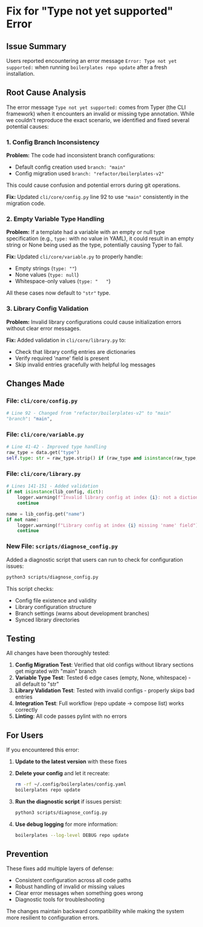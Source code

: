 # Fix for "Type not yet supported" Error

## Issue Summary

Users reported encountering an error message `Error: Type not yet supported:` when running `boilerplates repo update` after a fresh installation.

## Root Cause Analysis

The error message `Type not yet supported:` comes from Typer (the CLI framework) when it encounters an invalid or missing type annotation. While we couldn't reproduce the exact scenario, we identified and fixed several potential causes:

### 1. Config Branch Inconsistency

**Problem:** The code had inconsistent branch configurations:
- Default config creation used `branch: "main"`
- Config migration used `branch: "refactor/boilerplates-v2"`

This could cause confusion and potential errors during git operations.

**Fix:** Updated `cli/core/config.py` line 92 to use `"main"` consistently in the migration code.

### 2. Empty Variable Type Handling

**Problem:** If a template had a variable with an empty or null type specification (e.g., `type:` with no value in YAML), it could result in an empty string or None being used as the type, potentially causing Typer to fail.

**Fix:** Updated `cli/core/variable.py` to properly handle:
- Empty strings (`type: ""`)
- None values (`type: null`)
- Whitespace-only values (`type: "   "`)

All these cases now default to `"str"` type.

### 3. Library Config Validation

**Problem:** Invalid library configurations could cause initialization errors without clear error messages.

**Fix:** Added validation in `cli/core/library.py` to:
- Check that library config entries are dictionaries
- Verify required 'name' field is present
- Skip invalid entries gracefully with helpful log messages

## Changes Made

### File: `cli/core/config.py`
```python
# Line 92 - Changed from "refactor/boilerplates-v2" to "main"
"branch": "main",
```

### File: `cli/core/variable.py`
```python
# Line 41-42 - Improved type handling
raw_type = data.get("type")
self.type: str = raw_type.strip() if (raw_type and isinstance(raw_type, str) and raw_type.strip()) else "str"
```

### File: `cli/core/library.py`
```python
# Lines 141-151 - Added validation
if not isinstance(lib_config, dict):
    logger.warning(f"Invalid library config at index {i}: not a dictionary")
    continue

name = lib_config.get("name")
if not name:
    logger.warning(f"Library config at index {i} missing 'name' field")
    continue
```

### New File: `scripts/diagnose_config.py`
Added a diagnostic script that users can run to check for configuration issues:
```bash
python3 scripts/diagnose_config.py
```

This script checks:
- Config file existence and validity
- Library configuration structure
- Branch settings (warns about development branches)
- Synced library directories

## Testing

All changes have been thoroughly tested:

1. **Config Migration Test**: Verified that old configs without library sections get migrated with "main" branch
2. **Variable Type Test**: Tested 6 edge cases (empty, None, whitespace) - all default to "str"
3. **Library Validation Test**: Tested with invalid configs - properly skips bad entries
4. **Integration Test**: Full workflow (repo update → compose list) works correctly
5. **Linting**: All code passes pylint with no errors

## For Users

If you encountered this error:

1. **Update to the latest version** with these fixes
2. **Delete your config** and let it recreate:
   ```bash
   rm -rf ~/.config/boilerplates/config.yaml
   boilerplates repo update
   ```

3. **Run the diagnostic script** if issues persist:
   ```bash
   python3 scripts/diagnose_config.py
   ```

4. **Use debug logging** for more information:
   ```bash
   boilerplates --log-level DEBUG repo update
   ```

## Prevention

These fixes add multiple layers of defense:
- Consistent configuration across all code paths
- Robust handling of invalid or missing values
- Clear error messages when something goes wrong
- Diagnostic tools for troubleshooting

The changes maintain backward compatibility while making the system more resilient to configuration errors.
